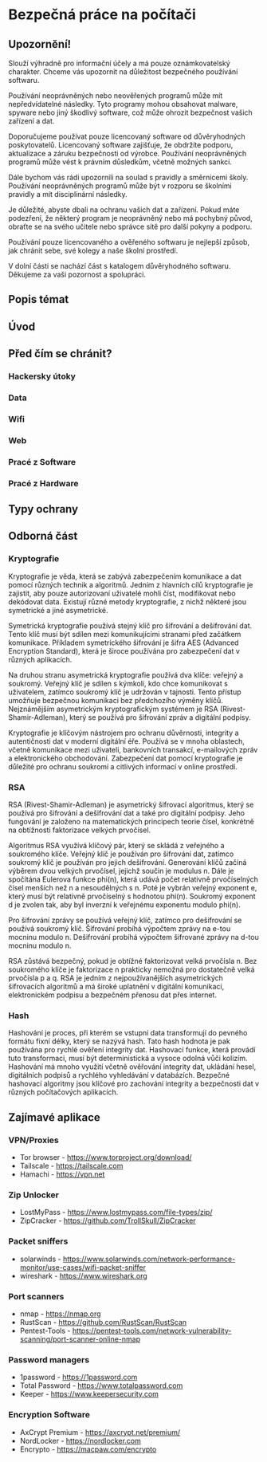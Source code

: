 # Bezpečná práce na počítači
## Upozornění!
Slouží výhradně pro informační účely a má pouze oznámkovatelský charakter. Chceme vás upozornit na důležitost bezpečného používání softwaru.

Používání neoprávněných nebo neověřených programů může mít nepředvídatelné následky. Tyto programy mohou obsahovat malware, spyware nebo jiný škodlivý software, což může ohrozit bezpečnost vašich zařízení a dat.

Doporučujeme používat pouze licencovaný software od důvěryhodných poskytovatelů. Licencovaný software zajišťuje, že obdržíte podporu, aktualizace a záruku bezpečnosti od výrobce. Používání neoprávněných programů může vést k právním důsledkům, včetně možných sankcí.

Dále bychom vás rádi upozornili na soulad s pravidly a směrnicemi školy. Používání neoprávněných programů může být v rozporu se školními pravidly a mít disciplinární následky.

Je důležité, abyste dbali na ochranu vašich dat a zařízení. Pokud máte podezření, že některý program je neoprávněný nebo má pochybný původ, obraťte se na svého učitele nebo správce sítě pro další pokyny a podporu.

Používání pouze licencovaného a ověřeného softwaru je nejlepší způsob, jak chránit sebe, své kolegy a naše školní prostředí.

V dolní části se nachází část s katalogem důvěryhodného softwaru.
Děkujeme za vaši pozornost a spolupráci.
## Popis témat
## Úvod
## Před čím se chránit?
### Hackersky útoky
### Data
### Wifi
### Web
### Pracé z Software
### Pracé z Hardware
## Typy ochrany
## Odborná část

### Kryptografie
Kryptografie je věda, která se zabývá zabezpečením komunikace a dat pomocí různých technik a algoritmů. Jedním z hlavních cílů kryptografie je zajistit, aby pouze autorizovaní uživatelé mohli číst, modifikovat nebo dekódovat data. Existují různé metody kryptografie, z nichž některé jsou symetrické a jiné asymetrické.

Symetrická kryptografie používá stejný klíč pro šifrování a dešifrování dat. Tento klíč musí být sdílen mezi komunikujícími stranami před začátkem komunikace. Příkladem symetrického šifrování je šifra AES (Advanced Encryption Standard), která je široce používána pro zabezpečení dat v různých aplikacích.

Na druhou stranu asymetrická kryptografie používá dva klíče: veřejný a soukromý. Veřejný klíč je sdílen s kýmkoli, kdo chce komunikovat s uživatelem, zatímco soukromý klíč je udržován v tajnosti. Tento přístup umožňuje bezpečnou komunikaci bez předchozího výměny klíčů. Nejznámějším asymetrickým kryptografickým systémem je RSA (Rivest-Shamir-Adleman), který se používá pro šifrování zpráv a digitální podpisy.

Kryptografie je klíčovým nástrojem pro ochranu důvěrnosti, integrity a autentičnosti dat v moderní digitální éře. Používá se v mnoha oblastech, včetně komunikace mezi uživateli, bankovních transakcí, e-mailových zpráv a elektronického obchodování. Zabezpečení dat pomocí kryptografie je důležité pro ochranu soukromí a citlivých informací v online prostředí.

### RSA
RSA (Rivest-Shamir-Adleman) je asymetrický šifrovací algoritmus, který se používá pro šifrování a dešifrování dat a také pro digitální podpisy. Jeho fungování je založeno na matematických principech teorie čísel, konkrétně na obtížnosti faktorizace velkých prvočísel.

Algoritmus RSA využívá klíčový pár, který se skládá z veřejného a soukromého klíče. Veřejný klíč je používán pro šifrování dat, zatímco soukromý klíč je používán pro jejich dešifrování. Generování klíčů začíná výběrem dvou velkých prvočísel, jejichž součin je modulus n. Dále je spočítána Eulerova funkce phi(n), která udává počet relativně prvočíselných čísel menších než n a nesoudělných s n. Poté je vybrán veřejný exponent e, který musí být relativně prvočíselný s hodnotou phi(n). Soukromý exponent d je zvolen tak, aby byl inverzní k veřejnému exponentu modulo phi(n).

Pro šifrování zprávy se používá veřejný klíč, zatímco pro dešifrování se používá soukromý klíč. Šifrování probíhá výpočtem zprávy na e-tou mocninu modulo n. Dešifrování probíhá výpočtem šifrované zprávy na d-tou mocninu modulo n.

RSA zůstává bezpečný, pokud je obtížné faktorizovat velká prvočísla n. Bez soukromého klíče je faktorizace n prakticky nemožná pro dostatečně velká prvočísla p a q. RSA je jedním z nejpoužívanějších asymetrických šifrovacích algoritmů a má široké uplatnění v digitální komunikaci, elektronickém podpisu a bezpečném přenosu dat přes internet.

### Hash
Hashování je proces, při kterém se vstupní data transformují do pevného formátu fixní délky, který se nazývá hash. Tato hash hodnota je pak používána pro rychlé ověření integrity dat. Hashovací funkce, která provádí tuto transformaci, musí být deterministická a vysoce odolná vůči kolizím. Hashování má mnoho využití včetně ověřování integrity dat, ukládání hesel, digitálních podpisů a rychlého vyhledávání v databázích. Bezpečné hashovací algoritmy jsou klíčové pro zachování integrity a bezpečnosti dat v různých počítačových aplikacích.

## Zajímavé aplikace

### VPN/Proxies
- Tor browser - https://www.torproject.org/download/ 
- Tailscale - https://tailscale.com
- Hamachi - https://vpn.net

### Zip Unlocker
- LostMyPass - https://www.lostmypass.com/file-types/zip/
- ZipCracker - https://github.com/TrollSkull/ZipCracker

### Packet sniffers
- solarwinds - https://www.solarwinds.com/network-performance-monitor/use-cases/wifi-packet-sniffer
- wireshark - https://www.wireshark.org

### Port scanners
- nmap - https://nmap.org
- RustScan - https://github.com/RustScan/RustScan
- Pentest-Tools - https://pentest-tools.com/network-vulnerability-scanning/port-scanner-online-nmap

### Password managers
- 1password - https://1password.com
- Total Password - https://www.totalpassword.com
- Keeper - https://www.keepersecurity.com

### Encryption Software 
- AxCrypt Premium - https://axcrypt.net/premium/
- NordLocker - https://nordlocker.com
- Encrypto - https://macpaw.com/encrypto
